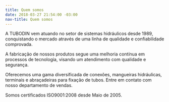 ```yaml
---
title: Quem somos
date: 2018-03-27 21:54:00 -03:00
nav-title: Quem somos
---
```


A TUBODIN vem atuando no setor de sistemas hidráulicos desde 1989, conquistando o mercado através de uma linha de qualidade e confiabilidade comprovada.

A fabricação de nossos produtos segue uma melhoria contínua em processos de tecnologia, visando um atendimento com qualidade e segurança.

Oferecemos uma gama diversificada de conexões, mangueiras hidráulicas, terminais e abraçadeiras para fixação de tubos. Entre em contato com nosso departamento de vendas.

Somos certificados ISO9001:2008 desde Maio de 2005.
